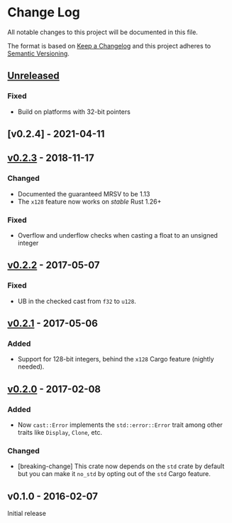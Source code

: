 # Change Log

All notable changes to this project will be documented in this file.

The format is based on [Keep a Changelog](http://keepachangelog.com/)
and this project adheres to [Semantic Versioning](http://semver.org/).

## [Unreleased]

### Fixed

- Build on platforms with 32-bit pointers

## [v0.2.4] - 2021-04-11

## [v0.2.3] - 2018-11-17

### Changed

- Documented the guaranteed MRSV to be 1.13
- The `x128` feature now works on *stable* Rust 1.26+

### Fixed

- Overflow and underflow checks when casting a float to an unsigned integer

## [v0.2.2] - 2017-05-07

### Fixed

- UB in the checked cast from `f32` to `u128`.

## [v0.2.1] - 2017-05-06

### Added

- Support for 128-bit integers, behind the `x128` Cargo feature (nightly
  needed).

## [v0.2.0] - 2017-02-08

### Added

- Now `cast::Error` implements the `std::error::Error` trait among other traits
  like `Display`, `Clone`, etc.

### Changed

- [breaking-change] This crate now depends on the `std` crate by default but you
  can make it `no_std` by opting out of the `std` Cargo feature.

## v0.1.0 - 2016-02-07

Initial release

[Unreleased]: https://github.com/japaric/cast.rs/compare/v0.2.3...HEAD
[v0.2.3]: https://github.com/japaric/cast.rs/compare/v0.2.2...v0.2.3
[v0.2.2]: https://github.com/japaric/cast.rs/compare/v0.2.1...v0.2.2
[v0.2.1]: https://github.com/japaric/cast.rs/compare/v0.2.0...v0.2.1
[v0.2.0]: https://github.com/japaric/cast.rs/compare/v0.1.0...v0.2.0
